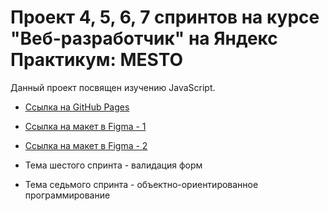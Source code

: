 # Проект 4, 5, 6, 7 спринтов на курсе "Веб-разработчик" на Яндекс Практикум: MESTO

Данный проект посвящен изучению JavaScript. 

* [Ссылка на GitHub Pages](https://evgenia-n.github.io/mesto/index.html)

* [Ссылка на макет в Figma - 1](https://www.figma.com/file/2cn9N9jSkmxD84oJik7xL7/JavaScript.-Sprint-4?node-id=0%3A1)
* [Ссылка на макет в Figma - 2](https://www.figma.com/file/bjyvbKKJN2naO0ucURl2Z0/JavaScript.-Sprint-5?node-id=0%3A1)

* Тема шестого спринта - валидация форм
* Тема седьмого спринта - объектно-ориентированное программирование